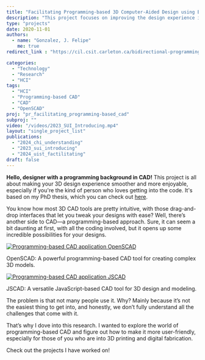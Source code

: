 ```yaml
---
title: "Facilitating Programming-based 3D Computer-Aided Design using Bidirectional Programming"
description: "This project focuses on improving the design experience in programming-based CAD applications, using OpenSCAD as a case study. By understanding the challenges faced by users through interviews with real users, I introduced innovative interactive features. These features include enhanced navigation for seamless interaction with the interface, real-time object manipulation with automatic code updates, and simplified creation of parametric designs through intuitive actions rather than complex calculations"
type: "projects"
date: 2020-11-01
authors:
  - name: "Gonzalez, J. Felipe" 
    me: true
redirect_link : "https://cil.csit.carleton.ca/bidirectional-programming-csg-cad/"

categories:
  - "Technology"
  - "Research"
  - "HCI"
tags:
  - "HCI"
  - "Programming-based CAD"
  - "CAD"
  - "OpenSCAD"
proj: "pr_facilitating_programming-based_cad"
subproj: ""
video: "/videos/2023_SUI_Introducing.mp4"
layout: "single_project_list"
publications: 
  - "2024_chi_understanding"
  - "2023_sui_introducing"
  - "2024_uist_factilitating"
draft: false
---
```



**Hello, designer with a programming background in CAD!** This project is all about making your 3D design experience smoother and more enjoyable, especially if you're the kind of person who loves getting into the code. It's based on my PhD thesis, which you can check out [here](https://hal.science/tel-04635570).


You know how most 3D CAD tools are pretty intuitive, with those drag-and-drop interfaces that let you tweak your designs with ease? Well, there’s another side to CAD—a programming-based approach. Sure, it can seem a bit daunting at first, with all the coding involved, but it opens up some incredible possibilities for your designs. 

<div class="image-container">
  <div class="image-item">
    <a href="https://openscad.org/" target="_blank">
      <img src="/imgs/projects/pr_facilitating/PB_OpenSCAD.png" alt="Programming-based CAD application OpenSCAD">
    </a>
    <p>OpenSCAD: A powerful programming-based CAD tool for creating complex 3D models.</p>
  </div>

  <div class="image-item">
    <a href="https://openjscad.xyz/" target="_blank">
      <img src="/imgs/projects/pr_facilitating/PB_JSCAD.png" alt="Programming-based CAD application JSCAD">
    </a>
    <p>JSCAD: A versatile JavaScript-based CAD tool for 3D design and modeling.</p>
  </div>
</div>


The problem is that not many people use it. Why? Mainly because it’s not the easiest thing to get into, and honestly, we don’t fully understand all the challenges that come with it.

That’s why I dove into this research. I wanted to explore the world of programming-based CAD and figure out how to make it more user-friendly, especially for those of you who are into 3D printing and digital fabrication.

Check out the projects I have worked on!



<!--
### Getting to Know the Users: Challenges Faced by 3D Code Designers

In the first part of my research, I talked to 20 OpenSCAD users—a major tool in the programming-based CAD world. I wanted to get a real sense of what makes this approach challenging. From these conversations, I identified three main areas where users struggle: who the users are, the hurdles they face in 3D design, and the headaches that come up during 3D printing. For example, some users found it tough to visualize how changes in the code would affect the 3D model, while others struggled with the steep learning curve required to master the syntax.

### Bridging the Gap: Making Code and 3D Models Work Together

Next, I tackled a big issue: the tricky relationship between the code and the 3D view. It can be frustrating when you're trying to link what you see on the screen with the lines of code you're writing. To fix this, I introduced the concept of “bidirectional programming.” Now, you can interact with both the code and the view. Imagine this: you’re editing your model directly on the screen, and the code updates automatically. No more switching back and forth or guessing how a code tweak will look. I even tweaked OpenSCAD to make this a reality.

### Simplifying Parametric Design: Making Parametric Design Effortless

Finally, I focused on the challenge of defining geometric properties in parametric designs—a real pain point for many users. For instance, defining the exact dimensions or relationships between different parts of a model can get pretty complex. I analyzed a bunch of OpenSCAD models and developed new features to make it easier to define and manipulate these properties right from the 3D view. When I tested these new features with users, the results were promising. Not only did it make the design process faster and less error-prone, but it also made it much easier for beginners to jump in and start creating.

So, if you’re excited about pushing the limits of 3D design with code, my research is here to make that journey a lot smoother, more intuitive, and definitely more fun!
-->

